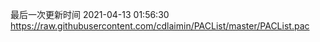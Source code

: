 最后一次更新时间 2021-04-13 01:56:30
https://raw.githubusercontent.com/cdlaimin/PACList/master/PACList.pac

